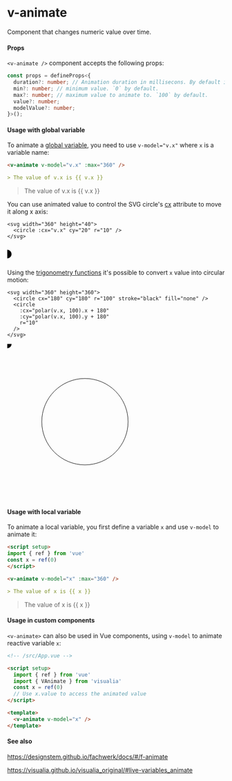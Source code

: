 # v-animate

Component that changes numeric value over time.

#### Props

`<v-animate />` component accepts the following props:

```ts
const props = defineProps<{
  duration?: number; // Animation duration in millisecons. By default it's 5000 milliseconds / 5 seconds.
  min?: number; // minimum value. `0` by default.
  max?: number; // maximum value to animate to. `100` by default.
  value?: number;
  modelValue?: number;
}>();
```

#### Usage with global variable

To animate a [global variable](/utils/variables), you need to use `v-model="v.x"` where `x` is a variable name:

```md
<v-animate v-model="v.x" :max="360" />

> The value of v.x is {{ v.x }}
```

<v-animate v-model="v.x" :max="360" />

> The value of v.x is {{ v.x }}

You can use animated value to control the SVG circle's [cx](https://developer.mozilla.org/en-US/docs/Web/SVG/Attribute/cx) attribute to move it along x axis:

```md{2}
<svg width="360" height="40">
  <circle :cx="v.x" cy="20" r="10" />
</svg>
```

<svg width="360" height="40">
  <circle :cx="v.x" cy="20" r="10" />
</svg>

Using the [trigonometry functions](/utils/trig) it's possible to convert `x` value into circular motion:

```md{4,5}
<svg width="360" height="360">
  <circle cx="180" cy="180" r="100" stroke="black" fill="none" />
  <circle
    :cx="polar(v.x, 100).x + 180"
    :cy="polar(v.x, 100).y + 180"
    r="10"
  />
</svg>
```

<svg width="360" height="360">
  <circle cx="180" cy="180" r="100" stroke="black" fill="none" /> 
  <circle
    :cx="polar(x, 100).x + 180"
    :cy="polar(x, 100).y + 180"
    r="10"
  />
</svg>

#### Usage with local variable

To animate a local variable, you first define a variable `x` and use `v-model` to animate it:

```md
<script setup>
import { ref } from 'vue'
const x = ref(0)
</script>

<v-animate v-model="x" :max="360" />

> The value of x is {{ x }}
```

<script setup>
import { ref } from 'vue'
const x = ref(0)
</script>

<v-animate v-model="x" :max="360" />

> The value of x is {{ x }}

#### Usage in custom components

`<v-animate>` can also be used in Vue components, using `v-model` to animate reactive variable `x`:

```md
<!-- /src/App.vue -->

<script setup>
  import { ref } from 'vue'
  import { VAnimate } from 'visualia'
  const x = ref(0)
  // Use x.value to access the animated value
</script>

<template>
  <v-animate v-model="x" />
</template>
```

#### See also

https://designstem.github.io/fachwerk/docs/#/f-animate

https://visualia.github.io/visualia_original/#live-variables_animate
